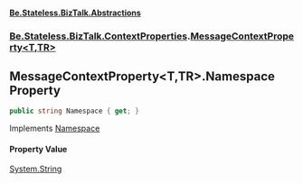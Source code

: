 #### [Be.Stateless.BizTalk.Abstractions](README.md 'README')
### [Be.Stateless.BizTalk.ContextProperties](Be.Stateless.BizTalk.ContextProperties.md 'Be.Stateless.BizTalk.ContextProperties').[MessageContextProperty&lt;T,TR&gt;](MessageContextProperty_T,TR_.md 'Be.Stateless.BizTalk.ContextProperties.MessageContextProperty<T,TR>')

## MessageContextProperty<T,TR>.Namespace Property

```csharp
public string Namespace { get; }
```

Implements [Namespace](IMessageContextProperty.Namespace.md 'Be.Stateless.BizTalk.ContextProperties.IMessageContextProperty.Namespace')

#### Property Value
[System.String](https://docs.microsoft.com/en-us/dotnet/api/System.String 'System.String')